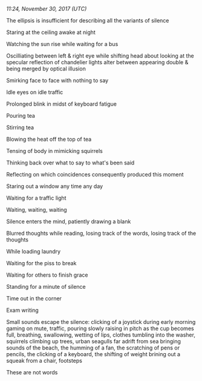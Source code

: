 *11:24, November 30, 2017 (UTC)*

The ellipsis is insufficient for describing all the variants of silence

Staring at the ceiling awake at night

Watching the sun rise while waiting for a bus

Oscilliating between left & right eye while shifting head about looking at the specular reflection of chandelier lights alter between appearing double & being merged by optical illusion

Smirking face to face with nothing to say

Idle eyes on idle traffic

Prolonged blink in midst of keyboard fatigue

Pouring tea

Stirring tea

Blowing the heat off the top of tea

Tensing of body in mimicking squirrels

Thinking back over what to say to what's been said

Reflecting on which coincidences consequently produced this moment

Staring out a window any time any day

Waiting for a traffic light

Waiting, waiting, waiting

Silence enters the mind, patiently drawing a blank

Blurred thoughts while reading, losing track of the words, losing track of the thoughts

While loading laundry

Waiting for the piss to break

Waiting for others to finish grace

Standing for a minute of silence

Time out in the corner

Exam writing

Small sounds escape the silence: clicking of a joystick during early morning gaming on mute, traffic, pouring slowly raising in pitch as the cup becomes full, breathing, swallowing, wetting of lips, clothes tumbling into the washer, squirrels climbing up trees, urban seagulls far adrift from sea bringing sounds of the beach, the humming of a fan, the scratching of pens or pencils, the clicking of a keyboard, the shifting of weight brining out a squeak from a chair, footsteps

These are not words

